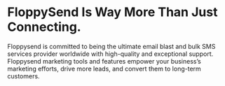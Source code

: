 # FloppySend Is Way More Than Just Connecting.

Floppysend is committed to being the ultimate email blast and bulk SMS services provider worldwide with high-quality and exceptional support. Floppysend marketing tools and features empower your business’s marketing efforts, drive more leads, and convert them to long-term customers. 

<!-- [![Anurag's GitHub stats](https://github-readme-stats.vercel.app/api?username=FloppySend)](https://github.com/anuraghazra/github-readme-stats) -->

